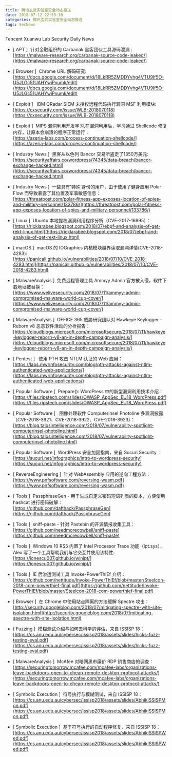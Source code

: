 ```yaml
---
title: 腾讯玄武实验室安全动态推送
date: 2018-07-12 22:55:10
categories: 腾讯玄武实验室安全动态推送
tags: SecNews
---
```


Tencent Xuanwu Lab Security Daily News  
* [ APT ]  针对金融组织的 Carbanak 黑客团伙工具源码泄漏 :   
[https://malware-research.org/carbanak-source-code-leaked/](https://malware-research.org/carbanak-source-code-leaked/)  

* [ Browser ]  Chrome URL 解码研究:   
[https://docs.google.com/document/d/18LkRR5ZMDDYvhg4VTU9If5O-U5JLGc51UAHYwiPvumk/edit](https://docs.google.com/document/d/18LkRR5ZMDDYvhg4VTU9If5O-U5JLGc51UAHYwiPvumk/edit)  

* [ Exploit ]   IBM QRadar SIEM 未授权远程代码执行漏洞 MSF 利用模块:   
[https://cxsecurity.com/issue/WLB-2018070118](https://cxsecurity.com/issue/WLB-2018070118)  

* [ Exploit ]  MIPS 漏洞利用开发学习,在漏洞利用后，学习通过 Shellcode 修复内存，让原本会崩溃的程序正常运行：   
[https://azeria-labs.com/process-continuation-shellcode/](https://azeria-labs.com/process-continuation-shellcode/)  

* [ Industry News ]  黑客从以色列 Bancor 交易所盗走了1350万美元:   
[https://securityaffairs.co/wordpress/74345/data-breach/bancor-exchange-hacked.html](https://securityaffairs.co/wordpress/74345/data-breach/bancor-exchange-hacked.html)  

* [ Industry News ]  一些具有'特殊'身份的用户，由于使用了健身应用 Polar Flow 而导致暴露了其位置及军事敏感信息：   
[https://threatpost.com/polar-fitness-app-exposes-location-of-spies-and-military-personnel/133786/](https://threatpost.com/polar-fitness-app-exposes-location-of-spies-and-military-personnel/133786/)  

* [ Linux ]  Ubuntu 本地提权漏洞利用程序分析（CVE-2017-16995）：   
[https://ricklarabee.blogspot.com/2018/07/ebpf-and-analysis-of-get-rekt-linux.html](https://ricklarabee.blogspot.com/2018/07/ebpf-and-analysis-of-get-rekt-linux.html)  

* [ macOS ]  macOS 的 IOGraphics 内核模块越界读取漏洞详情(CVE-2018-4283):   
[https://panicall.github.io/vulnerabilities/2018/07/10/CVE-2018-4283.html](https://panicall.github.io/vulnerabilities/2018/07/10/CVE-2018-4283.html)  

* [ MalwareAnalysis ]  免费远程管理工具 Ammyy Admin 官方被入侵，软件下载地址被替换：   
[https://www.welivesecurity.com/2018/07/11/ammyy-admin-compromised-malware-world-cup-cover/](https://www.welivesecurity.com/2018/07/11/ammyy-admin-compromised-malware-world-cup-cover/)  

* [ MalwareAnalysis ]  OFFICE 365 威胁研究团队对 Hawkeye Keylogger - Reborn v8 恶意软件活动的分析报告：   
[https://cloudblogs.microsoft.com/microsoftsecure/2018/07/11/hawkeye-keylogger-reborn-v8-an-in-depth-campaign-analysis/](https://cloudblogs.microsoft.com/microsoftsecure/2018/07/11/hawkeye-keylogger-reborn-v8-an-in-depth-campaign-analysis/)  

* [ Pentest ]   使用 PTH 攻击 NTLM 认证的 Web 应用：   
[https://labs.mwrinfosecurity.com/blog/pth-attacks-against-ntlm-authenticated-web-applications/](https://labs.mwrinfosecurity.com/blog/pth-attacks-against-ntlm-authenticated-web-applications/)  

* [ Popular Software ]  Prepare(): WordPress 中的新型漏洞利用技术介绍：   
[https://files.ripstech.com/slides/OWASP_AppSec_EU18_WordPress.pdf](https://files.ripstech.com/slides/OWASP_AppSec_EU18_WordPress.pdf)  

* [ Popular Software ]   图像处理软件 Computerinsel Photoline 多漏洞披露（CVE-2018-3921、CVE-2018-3922、CVE-2018-3923）：   
[https://blog.talosintelligence.com/2018/07/vulnerability-spotlight-computerinsel-photoline.html](https://blog.talosintelligence.com/2018/07/vulnerability-spotlight-computerinsel-photoline.html)  

* [ Popular Software ]  WordPress 安全加固指南，来自 Sucuri Security ：   
[https://sucuri.net/infographics/intro-to-wordpress-security](https://sucuri.net/infographics/intro-to-wordpress-security)  

* [ ReverseEngineering ]  针对 WebAssembly 应用的逆向工程方法：   
[https://www.pnfsoftware.com/reversing-wasm.pdf](https://www.pnfsoftware.com/reversing-wasm.pdf)  

* [ Tools ]  PassphraseGen - 用于生成自定义密码短语列表的脚本，方便使用 hashcat 进行密码破解：   
[https://github.com/dafthack/PassphraseGen](https://github.com/dafthack/PassphraseGen)  

* [ Tools ]  sniff-paste - 针对 Pastebin 的开源情报收集工具：   
[https://github.com/needmorecowbell/sniff-paste](https://github.com/needmorecowbell/sniff-paste)  

* [ Tools ]  Windows 10 RS5 内置了 Intel Processor Trace 功能（ipt.sys），Alex 写了一个工具帮助我们与它交互并使用该特性:   
[https://ionescu007.github.io/winipt/](https://ionescu007.github.io/winipt/)  

* [ Tools ]  IE 后渗透测试工具 Invoke-PowerThIEf 介绍：   
[https://github.com/nettitude/Invoke-PowerThIEf/blob/master/Steelcon-2018-com-powerthief-final.pdf](https://github.com/nettitude/Invoke-PowerThIEf/blob/master/Steelcon-2018-com-powerthief-final.pdf)  

* [ Browser ]  在 Chrome 中使用站点隔离的方法缓解 Spectre 攻击： 
[http://security.googleblog.com/2018/07/mitigating-spectre-with-site-isolation.html](http://security.googleblog.com/2018/07/mitigating-spectre-with-site-isolation.html)  

* [ Fuzzing ]  模糊测试介绍与如何去科学的评估，来自 ISSISP 18： 
[https://cs.anu.edu.au/cybersec/issisp2018/assets/slides/hicks-fuzz-testing-eval.pdf](https://cs.anu.edu.au/cybersec/issisp2018/assets/slides/hicks-fuzz-testing-eval.pdf)  

* [ MalwareAnalysis ]  McAfee 对暗网黑市廉价 RDP 销售商店的调查： 
[https://securingtomorrow.mcafee.com/mcafee-labs/organizations-leave-backdoors-open-to-cheap-remote-desktop-protocol-attacks/](https://securingtomorrow.mcafee.com/mcafee-labs/organizations-leave-backdoors-open-to-cheap-remote-desktop-protocol-attacks/)  

* [ Symbolic Execution ]  符号执行与模糊测试，来自 ISSISP 18： 
[https://cs.anu.edu.au/cybersec/issisp2018/assets/slides/AbhikISSISPMon.pdf](https://cs.anu.edu.au/cybersec/issisp2018/assets/slides/AbhikISSISPMon.pdf)  

* [ Symbolic Execution ]  基于符号执行的自动程序修复，来自 ISSISP 18： 
[https://cs.anu.edu.au/cybersec/issisp2018/assets/slides/AbhikISSISPWed.pdf](https://cs.anu.edu.au/cybersec/issisp2018/assets/slides/AbhikISSISPWed.pdf)  

